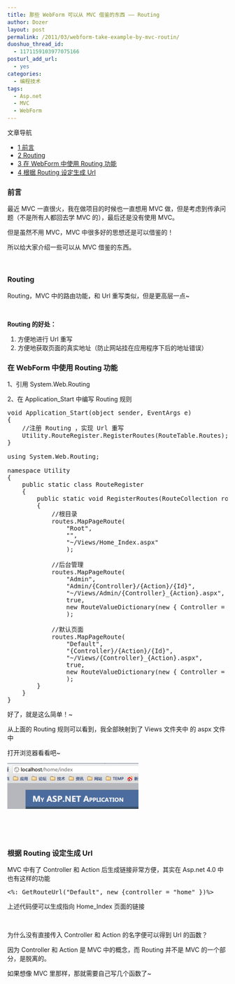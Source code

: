 ```yaml
---
title: 那些 WebForm 可以从 MVC 借鉴的东西 —— Routing
author: Dozer
layout: post
permalink: /2011/03/webform-take-example-by-mvc-routin/
duoshuo_thread_id:
  - 1171159103977075166
posturl_add_url:
  - yes
categories:
  - 编程技术
tags:
  - Asp.net
  - MVC
  - WebForm
---
```

<div id="toc_container" class="no_bullets">
  <p class="toc_title">
    文章导航
  </p>
  
  <ul class="toc_list">
    <li>
      <a href="#i"><span class="toc_number toc_depth_1">1</span> 前言</a>
    </li>
    <li>
      <a href="#Routing"><span class="toc_number toc_depth_1">2</span> Routing</a>
    </li>
    <li>
      <a href="#_WebForm_Routing"><span class="toc_number toc_depth_1">3</span> 在 WebForm 中使用 Routing 功能</a>
    </li>
    <li>
      <a href="#_Routing_Url"><span class="toc_number toc_depth_1">4</span> 根据 Routing 设定生成 Url</a>
    </li>
  </ul>
</div>

### <span id="i">前言</span>

最近 MVC 一直很火，我在做项目的时候也一直想用 MVC 做，但是考虑到传承问题（不是所有人都回去学 MVC 的），最后还是没有使用 MVC。

但是虽然不用 MVC，MVC 中很多好的思想还是可以借鉴的！

所以给大家介绍一些可以从 MVC 借鉴的东西。

&nbsp;

### <span id="Routing">Routing</span>

Routing，MVC 中的路由功能，和 Url 重写类似，但是更高层一点~

&nbsp;

**Routing 的好处：**

1.  方便地进行 Url 重写
2.  方便地获取页面的真实地址（防止网站挂在应用程序下后的地址错误）

<!--more-->

### <span id="_WebForm_Routing">在 WebForm 中使用 Routing 功能</span>

1、引用 System.Web.Routing

2、在 Application_Start 中编写 Routing 规则

<pre class="brush:csharp">void Application_Start(object sender, EventArgs e)
{
    //注册 Routing ，实现 Url 重写
    Utility.RouteRegister.RegisterRoutes(RouteTable.Routes);
}

using System.Web.Routing;

namespace Utility
{
    public static class RouteRegister
    {
        public static void RegisterRoutes(RouteCollection routes)
        {
            //根目录
            routes.MapPageRoute(
                "Root",
                "",
                "~/Views/Home_Index.aspx"
                );

            //后台管理
            routes.MapPageRoute(
                "Admin",
                "Admin/{Controller}/{Action}/{Id}",
                "~/Views/Admin/{Controller}_{Action}.aspx",
                true,
                new RouteValueDictionary(new { Controller = "Home", Action = "Index", Id = "" })
                );

            //默认页面
            routes.MapPageRoute(
                "Default",
                "{Controller}/{Action}/{Id}",
                "~/Views/{Controller}_{Action}.aspx",
                true,
                new RouteValueDictionary(new { Controller = "Home", Action = "Index", Id = "" })
                );
        }
    }
}</pre>

好了，就是这么简单！~

从上面的 Routing 规则可以看到，我全部映射到了 Views 文件夹中 的 aspx 文件中

打开浏览器看看吧~

[<img class="alignnone size-medium wp-image-249" title="routing" alt="" src="/uploads/2011/03/routing-300x105.png" width="300" height="105" />][1]

&nbsp;

&nbsp;

### <span id="_Routing_Url">根据 Routing 设定生成 Url</span>

MVC 中有了 Controller 和 Action 后生成链接非常方便，其实在 Asp.net 4.0 中也有这样的功能

<pre class="brush:xml">&lt;%: GetRouteUrl("Default", new {controller = "home" })%&gt;</pre>

上述代码便可以生成指向 Home_Index 页面的链接

&nbsp;

为什么没有直接传入 Controller 和 Action 的名字便可以得到 Url 的函数？

因为 Controller 和 Action 是 MVC 中的概念，而 Routing 并不是 MVC 的一个部分，是脱离的。

如果想像 MVC 里那样，那就需要自己写几个函数了~

 [1]: http://www.dozer.cc/wp-content/uploads/2011/03/routing.png